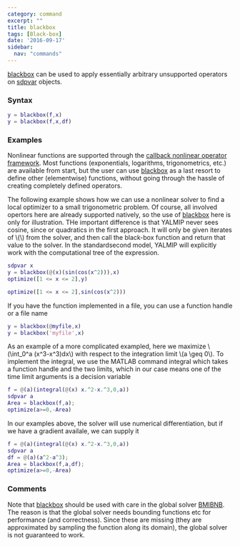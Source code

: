 ```yaml
---
category: command
excerpt: ""
title: blackbox
tags: [Black-box]
date: '2016-09-17'
sidebar:
  nav: "commands"
---
```


[blackbox](/command/blackbox) can be used to apply essentially arbitrary unsupported operators on [sdpvar](/command/sdpvar) objects.

### Syntax


````matlab
y = blackbox(f,x)
y = blackbox(f,x,df)
````

### Examples

Nonlinear functions are supported through the [callback nonlinear operator framework](/tutorial/nonlinearoperatorscallback/). Most functions (exponentials, logarithms, trigonometrics, etc.) are available from start, but the user can use [blackbox](/command/blackbox) as a last resort to define other (elementwise) functions, without going through the hassle of creating completely defined operators.

The following example shows how we can use a nonlinear solver to find a local optimizer to a small trigonometric problem. Of course, all involved opertors here are already supported natively, so the use of [blackbox](/command/blackbox) here is only for illustration. THe important difference is that YALMIP never sees cosine, since or quadratics in the first approach. It will only be given iterates of \\(\\) from the solver, and then call the black-box function and return that value to the solver. In the standardsecond model, YALMIP will explicitly work with the computational tree of the expression.

````matlab
sdpvar x
y = blackbox(@(x)(sin(cos(x^2))),x)
optimize([1 <= x <= 2],y)

optimize([1 <= x <= 2],sin(cos(x^2)))
````

If you have the function implemented in a file, you can use a function handle or a file name

````matlab
y = blackbox(@myfile,x)
y = blackbox('myfile',x)
````

As an example of a more complicated exampled, here we maximize \\(\int_0^a (x^3-x^3)dx\\) with respect to the integration limit \\(a \geq 0\\). To implement the integral, we use the MATLAB command integral which takes a function handle and the two limits, which in our case means one of the time limit arguments is a decision variable

````matlab
f = @(a)(integral(@(x) x.^2-x.^3,0,a))
sdpvar a
Area = blackbox(f,a);
optimize(a>=0,-Area)
````

In our examples above, the solver will use numerical differentiation, but if we have a gradient availale, we can supply it

````matlab
f = @(a)(integral(@(x) x.^2-x.^3,0,a))
sdpvar a
df = @(a)(a^2-a^3);
Area = blackbox(f,a,df);
optimize(a>=0,-Area)
````

### Comments

Note that [blackbox](/command/blackbox) should be used with care in the global solver [BMIBNB](/solver/bmibnb). The reason is that the global solver needs bounding functions etc for performance (and correctness). Since these are missing (they are approximated by sampling the function along its domain), the global solver is not guaranteed to work. 
